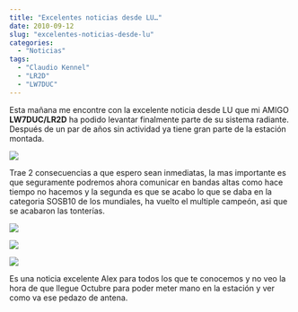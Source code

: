```yaml
---
title: "Excelentes noticias desde LU…"
date: 2010-09-12
slug: "excelentes-noticias-desde-lu"
categories:
  - "Noticias"
tags:
  - "Claudio Kennel"
  - "LR2D"
  - "LW7DUC"
---
```


Esta mañana me encontre con la excelente noticia desde LU que mi AMIGO **LW7DUC/LR2D** ha podido levantar finalmente parte de su sistema radiante. Después de un par de años sin actividad ya tiene gran parte de la estación montada.

![](http://eb1tr.info/wp-content/uploads/2010/09/ARRL_2009-1.jpg)

Trae 2 consecuencias a que espero sean inmediatas, la mas importante es que seguramente podremos ahora comunicar en bandas altas como hace tiempo no hacemos y la segunda es que se acabo lo que se daba en la categoria SOSB10 de los mundiales, ha vuelto el multiple campeón, asi que se acabaron las tonterías.

[![](https://www.eb1tr.com/wp-content/uploads/2010/09/ARRL_2009-1-150x150.jpg)](https://www.eb1tr.com/wp-content/uploads/2010/09/ARRL_2009-1.jpg)

[![](https://www.eb1tr.com/wp-content/uploads/2010/09/JVP2-1-150x150.jpg)](https://www.eb1tr.com/wp-content/uploads/2010/09/JVP2-1.jpg)

[![](https://www.eb1tr.com/wp-content/uploads/2010/09/P1070440-1-150x150.jpg)](https://www.eb1tr.com/wp-content/uploads/2010/09/P1070440-1.jpg)
  


Es una noticia excelente Alex para todos los que te conocemos y no veo la hora de que llegue Octubre para poder meter mano en la estación y ver como va ese pedazo de antena.
